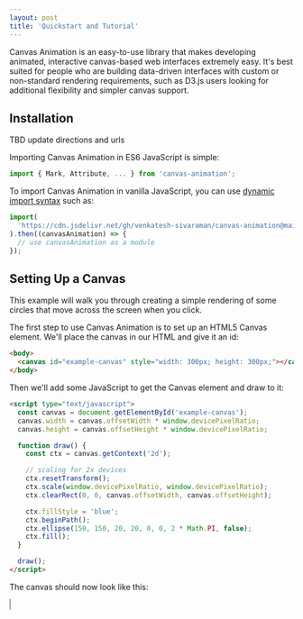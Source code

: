 ```yaml
---
layout: post
title: 'Quickstart and Tutorial'
---
```


Canvas Animation is an easy-to-use library that makes developing animated,
interactive canvas-based web interfaces extremely easy. It's best suited for
people who are building data-driven interfaces with custom or non-standard
rendering requirements, such as D3.js users looking for additional flexibility
and simpler canvas support.

## Installation

TBD update directions and urls

Importing Canvas Animation in ES6 JavaScript is simple:

```javascript
import { Mark, Attribute, ... } from 'canvas-animation';
```

To import Canvas Animation in vanilla JavaScript, you can use
[dynamic import syntax](https://developer.mozilla.org/en-US/docs/Web/JavaScript/Reference/Operators/import#)
such as:

```javascript
import(
  'https://cdn.jsdelivr.net/gh/venkatesh-sivaraman/canvas-animation@main/canvas-animation/dist/canvas-animation.es.js'
).then((canvasAnimation) => {
  // use canvasAnimation as a module
});
```

## Setting Up a Canvas

This example will walk you through creating a simple rendering of some circles that
move across the screen when you click.

The first step to use Canvas Animation is to set up an HTML5 Canvas element.
We'll place the canvas in our HTML and give it an id:

```html
<body>
  <canvas id="example-canvas" style="width: 300px; height: 300px;"></canvas>
</body>
```

Then we'll add some JavaScript to get the Canvas element and draw to it:

```html
<script type="text/javascript">
  const canvas = document.getElementById('example-canvas');
  canvas.width = canvas.offsetWidth * window.devicePixelRatio;
  canvas.height = canvas.offsetHeight * window.devicePixelRatio;

  function draw() {
    const ctx = canvas.getContext('2d');

    // scaling for 2x devices
    ctx.resetTransform();
    ctx.scale(window.devicePixelRatio, window.devicePixelRatio);
    ctx.clearRect(0, 0, canvas.offsetWidth, canvas.offsetHeight);

    ctx.fillStyle = 'blue';
    ctx.beginPath();
    ctx.ellipse(150, 150, 20, 20, 0, 0, 2 * Math.PI, false);
    ctx.fill();
  }

  draw();
</script>
```

The canvas should now look like this:

<div>
    <canvas id="example-canvas-1" style="width: 300px; height: 300px; border: 1px solid #999;"></canvas>
    <script>
      (() => {
        const canvas = document.getElementById("example-canvas-1");
        canvas.width = canvas.offsetWidth * window.devicePixelRatio;
        canvas.height = canvas.offsetHeight * window.devicePixelRatio;

        function draw() {
            const ctx = canvas.getContext('2d');

            // scaling for 2x devices
            ctx.resetTransform();
            ctx.scale(window.devicePixelRatio, window.devicePixelRatio);
            ctx.clearRect(0, 0, canvas.offsetWidth, canvas.offsetHeight);

            ctx.fillStyle = 'blue';
            ctx.beginPath();
            ctx.ellipse(150, 150, 20, 20, 0, 0, 2 * Math.PI, false);
            ctx.fill();
        }

        draw();
      })();
    </script>

</div>

## Defining Marks and Mark Sets

At this point, if we wanted to manually create multiple circles and have them
animate, we would have to create a data structure to hold the point coordinates,
then update that data structure every frame and redraw the canvas accordingly.
That's because unlike with [SVG](https://www.w3schools.com/html/html5_svg.asp),
objects on a canvas are not DOM elements so you cannot use
[CSS animations](https://www.w3schools.com/css/css3_animations.asp) to animate them.
This quickly becomes cumbersome when not all elements are animating at the same
times, when adding or removing elements, or when you want to cancel one animation
mid-flight and begin another one.

**Canvas Animation can help you achieve great animations as easily as with SVG, while
getting the great performance and scalability of Canvas.**

It does this by letting you express the contents of the canvas in terms of
**marks**, or drawable units, that have animatable **attributes**. For instance,
in a scatter plot, the marks might be points consisting of _x_ and _y_ attributes.

Let's set up some marks in our script to represent two circles. Each `Mark` is
constructed with an ID (any identifier) and a dictionary of attributes:

```javascript
let marks = [
  new Mark(0, { x: new Attribute(50), y: new Attribute(50) }),
  new Mark(1, { x: new Attribute(200), y: new Attribute(100) }),
];
```

Canvas Animation also provides a container called `MarkRenderGroup` which helps
manage animations and updates over a potentially large set of marks. Let's use it
to wrap our array of marks:

```javascript
let renderGroup = createRenderGroup(marks);
```

Now that we've defined our marks and their attributes, we can use them to
re-implement the `draw()` function we created above. Every time `draw()` gets
called (which is still just once for now, until we add animations), we iterate
over the render group and get each mark's coordinates using the `Mark.attr()`
method.

```javascript
const ctx = canvas.getContext('2d');

// scaling for 2x devices
ctx.resetTransform();
ctx.scale(window.devicePixelRatio, window.devicePixelRatio);
ctx.clearRect(0, 0, canvas.offsetWidth, canvas.offsetHeight);

ctx.fillStyle = 'blue';
// iterate over the marks in the render group and draw them
renderGroup.forEach((mark) => {
  ctx.beginPath();
  ctx.ellipse(mark.attr('x'), mark.attr('y'), 20, 20, 0, 0, 2 * Math.PI, false);
  ctx.fill();
});
```

<div>
    <canvas id="example-canvas-2" style="width: 300px; height: 300px; border: 1px solid #999;"></canvas>
    <script>
        import('https://cdn.jsdelivr.net/gh/venkatesh-sivaraman/canvas-animation@main/canvas-animation/dist/canvas-animation.es.js').then(({ Mark, Attribute, createRenderGroup }) => {
            const canvas = document.getElementById("example-canvas-2");
            canvas.width = canvas.offsetWidth * window.devicePixelRatio;
            canvas.height = canvas.offsetHeight * window.devicePixelRatio;

            let marks = [
                new Mark(0, { x: new Attribute(50), y: new Attribute(50) }),
                new Mark(1, { x: new Attribute(200), y: new Attribute(100) }),
            ];
            let renderGroup = createRenderGroup(marks);

            function draw() {
                const ctx = canvas.getContext('2d');

                // scaling for 2x devices
                ctx.resetTransform();
                ctx.scale(window.devicePixelRatio, window.devicePixelRatio);
                ctx.clearRect(0, 0, canvas.offsetWidth, canvas.offsetHeight);

                ctx.fillStyle = 'blue';
                renderGroup.forEach((mark) => {
                    ctx.beginPath();
                    ctx.ellipse(mark.attr('x'), mark.attr('y'), 20, 20, 0, 0, 2 * Math.PI, false);
                    ctx.fill();
                });
            }

            draw();
        });
    </script>

</div>

That's great, but it still looks pretty basic. Let's add some animations!

## Simple Animations

Now that we've encoded our canvas objects as `Mark` instances and placed them
in a render group, it's easy to perform animations on the attributes we've
defined. As the animations play, our `draw()` function will get called every
frame, and the values returned by the `Mark.attr()` method will automatically
interpolate to the new values.

> **TIP: Keeping it Fast**
> 
> Since the `draw()` function will get called about 60 times per second, it's 
> important to make sure it runs fast and doesn't perform any unnecessary
> calculations. Plus, you can configure Canvas Animation to redraw only when
> needed, improving performance and saving energy. See [Optimizing Performance]({% link _pages/07-optimizing-performance.md %}) 
> to learn more.
> 
>
{: .block-tip }

To enable animations, we first have to create a **ticker** to keep track of our
animations' timing. This `Ticker` instance will keep track of the render group(s)
we give it, and we pass it a function to call when the state of the render group
changes:

```javascript
ticker = new Ticker(renderGroup).onChange(draw);
```

Now all that's left is to write the animations! For this example we'll simply add
a button that animates both circles' locations to a random spot when clicked. The
click handler will look like this:

```javascript
function animateCircles() {
  renderGroup
    .animateTo('x', () => Math.random() * 300)
    .animateTo('y', () => Math.random() * 300);
}
```

And we'll add the click handler to a new button:

```html
<button onclick="animateCircles">Animate</button>
```

The result should look like this:

<div>
    <canvas id="example-canvas-3" style="width: 300px; height: 300px; border: 1px solid #999;"></canvas>
    <div><button style="margin-bottom: 32px;" id="animate-button-3">Animate</button></div>
    <script>
        import('https://cdn.jsdelivr.net/gh/venkatesh-sivaraman/canvas-animation@main/canvas-animation/dist/canvas-animation.es.js').then(({ Mark, Attribute, Ticker, createRenderGroup }) => {
            const canvas = document.getElementById("example-canvas-3");
            canvas.width = canvas.offsetWidth * window.devicePixelRatio;
            canvas.height = canvas.offsetHeight * window.devicePixelRatio;

            let marks = [
                new Mark(0, { x: new Attribute(50), y: new Attribute(50) }),
                new Mark(1, { x: new Attribute(200), y: new Attribute(100) }),
            ];
            let renderGroup = createRenderGroup(marks);

            function draw() {
                const ctx = canvas.getContext('2d');

                // scaling for 2x devices
                ctx.resetTransform();
                ctx.scale(window.devicePixelRatio, window.devicePixelRatio);
                ctx.clearRect(0, 0, canvas.offsetWidth, canvas.offsetHeight);

                ctx.fillStyle = 'blue';
                renderGroup.forEach((mark) => {
                    ctx.beginPath();
                    ctx.ellipse(mark.attr('x'), mark.attr('y'), 20, 20, 0, 0, 2 * Math.PI, false);
                    ctx.fill();
                });
            }

            let ticker = new Ticker(renderGroup).onChange(() => draw());

            document.getElementById('animate-button-3').addEventListener('click', () => {
              renderGroup
                .animateTo('x', () => Math.random() * 300)
                .animateTo('y', () => Math.random() * 300);
            });

            draw();
        });
    </script>
</div>

Although these are simple animations so far, you can already see that Canvas Animation
has helped make our animations easy to create yet smooth. For example, if you click
the button multiple times quickly, you'll see that the animations smoothly switch
from one to the next with no jitter.

## Next Steps

From here, you can check out further documentation to learn about [how to use attributes and marks effectively]({% link _pages/02-marks-and-rendergroups.md %}),
[make more complex animations]({% link _pages/03-animation-timing.md %}), 
[add and remove marks dynamically]({% link _pages/04-staging.md %}),
[make your canvases non-visually accessible]({% link _pages/06-accessible-navigation.md %}), and more.

We've also provided some more complete examples (TODO).